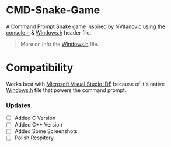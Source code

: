 # CMD-Snake-Game
A Command Prompt Snake game inspired by [NVitanovic](https://www.youtube.com/user/NVitanovic) using the [console.h](https://github.com/DannyKrosis/Windows-Console) & [Windows.h](https://msdn.microsoft.com/en-us/library/windows/desktop/aa383745(v=vs.85).aspx) header file.
> More on info the [Windows.h](https://en.wikipedia.org/wiki/Windows.h) file.
# Compatibility
Works best with [Microsoft Visual Studio IDE](https://www.visualstudio.com/downloads) because of it's native [Windows.h](https://msdn.microsoft.com/en-us/library/windows/desktop/aa383745(v=vs.85).aspx) file that powers the command prompt.

### Updates
- [ ] Added C Version 
- [ ] Added C++ Version
- [ ] Added Some Screenshots
- [ ] Polish Respitory
